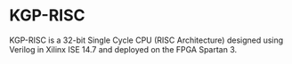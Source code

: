 # KGP-RISC

KGP-RISC is a 32-bit Single Cycle CPU (RISC Architecture) designed using Verilog in Xilinx ISE 14.7 and deployed on the FPGA Spartan 3.
